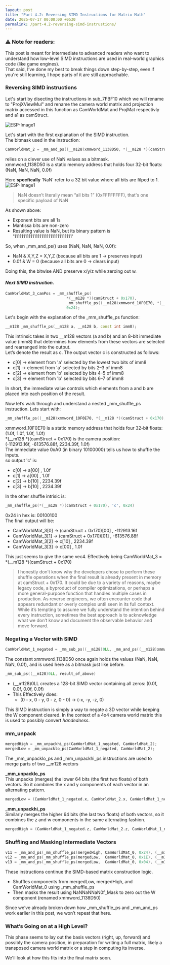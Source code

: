 ```yaml
---
layout: post
title: "Part 4.2: Reversing SIMD Instructions for Matrix Math"
date: 2025-07-17 00:00:00 +0530
permalink: /part-4.2-reversing-simd-instrustions/
---
```


### ⚠️ Note for readers:
This post is meant for intermediate to advanced readers who want to understand how low-level SIMD instructions are 
used in real-world graphics code (like game engines).  
That said, I’ve done my best to break things down step-by-step, even if you're still learning, I hope parts of it are still approachable.

### Reversing SIMD instructions

Let's start by disecting the instructions in sub_7FBF10 which we will rename to "ProjXViewMul" and rename the camera world matrix and 
projection matrix accessed in this function as CamWorldMat and ProjMat respectivly and a1 as camStruct.
  
![ESP-Image1](/ViewProj-Blog/assets/images/part-4.2/ida-view-1.png)  

Let's start with the first explanation of the SIMD instruction.  
The bitmask used in the instruction:  
```cpp
CamWorldMat_2 = _mm_and_ps((__m128)xmmword_1138D50, *(__m128 *)(camStruct + 0x160));
```
relies on a clever use of NaN values as a bitmask.  
xmmword_1138D50 is a static memory address that holds four 32-bit floats:  
(NaN, NaN, NaN, 0.0f)  

Here **specfically** 'NaN' refer to a 32 bit value where all bits are filped to 1.  
![ESP-Image1](/ViewProj-Blog/assets/images/part-4.2/ieee-float-binary.png)  
>NaN doesn’t literally mean “all bits 1” (0xFFFFFFFF), that's one specific payload of NaN

As shown above:  

- Exponent bits are all 1s
- Mantissa bits are non-zero
- Resulting value is NaN, but its binary pattern is '11111111111111111111111111111111'

So, when _mm_and_ps() uses (NaN, NaN, NaN, 0.0f):  

- NaN & X,Y,Z = X,Y,Z (because all bits are 1 → preserves input)
- 0.0f & W = 0 (because all bits are 0 → clears input)

Doing this, the bitwise AND preserve x/y/z while zeroing out w.  

#### *Next SIMD instruction.*
```cpp
CamWorldMat_3_camPos = _mm_shuffle_ps(
                           *(__m128 *)(camStruct + 0x170),
                           _mm_shuffle_ps((__m128)xmmword_10F0E70, *(__m128 *)(camStruct + 0x170), 0xA0),
                           0x24);
```

Let's begin with the explanation of the _mm_shuffle_ps function:  
```cpp
__m128 _mm_shuffle_ps(__m128 a, __m128 b, const int imm8);
```

This intrinsic takes in two __m128 vectors (a and b) and an 8-bit immediate value (imm8) that determines how elements 
from these vectors are selected and rearranged into the output.  
Let’s denote the result as c. The output vector c is constructed as follows:  

- c[0] → element from 'a' selected by the lowest two bits of imm8
- c[1] → element from 'a' selected by bits 2–3 of imm8
- c[2] → element from 'b' selected by bits 4–5 of imm8
- c[3] → element from 'b' selected by bits 6–7 of imm8

In short, the immediate value controls which elements from a and b are placed into each position of the result.  

Now let’s walk through and understand a nested _mm_shuffle_ps instruction. Lets start with:  
```cpp
_mm_shuffle_ps((__m128)xmmword_10F0E70, *(__m128 *)(camStruct + 0x170), 0xA0)
```
xmmword_10F0E70 is a static memory address that holds four 32-bit floats:  
(1.0f, 1.0f, 1.0f, 1.0f)  
*(__m128 *)(camStruct + 0x170) is the camera position:  
(-112913.16f, -613576.88f, 2234.39f, 1.0f)  
The immediate value 0xA0 (in binary 10100000) tells us how to shuffle the inputs.   
so output 'c' is:  
- c[0] -> a[00] , 1.0f
- c[1] -> a[00] , 1.0f
- c[2] -> b[10] , 2234.39f
- c[3] -> b[10] , 2234.39f

In the other shuffle intrisic is: 
```cpp
_mm_shuffle_ps(*(__m128 *)(camStruct + 0x170), 'c', 0x24)
```
0x24 in hex is: 00100100  
The final output will be:  

- CamWorldMat_3[0] -> (camStruct + 0x170)[00] , -112913.16f
- CamWorldMat_3[1] -> (camStruct + 0x170)[01] , -613576.88f
- CamWorldMat_3[2] -> c[10] , 2234.39f
- CamWorldMat_3[3] -> c[00] , 1.0f

This just seems to give the same vec4. Effectively being CamWorldMat_3 = *(__m128 *)(camStruct + 0x170)  

>I honestly don’t know why the developers chose to perform these shuffle operations when the final result is already 
present in memory at camStruct + 0x170. It could be due to a variety of reasons, maybe legacy code, a byproduct of 
compiler optimizations, or perhaps a more general-purpose function that handles multiple cases in production.
As reverse engineers, we often encounter code that appears redundant or overly complex until seen in its full context. 
While it’s tempting to assume we fully understand the intention behind every instruction, sometimes the best approach 
is to acknowledge what we don’t know and document the observable behavior and move forward.  

### Negating a Vector with SIMD

```cpp
CamWorldMat_1_negated = _mm_sub_ps((__m128)0LL, _mm_and_ps((__m128)xmmword_1138D50, *(__m128 *)(camStruct + 0x150)));
```
The constant xmmword_1138D50 once again holds the values (NaN, NaN, NaN, 0.0f), and is used here as a bitmask just like before.

```cpp
_mm_sub_ps((__m128)0LL, result_of_above)
```

- (__m128)0LL creates a 128-bit SIMD vector containing all zeros: (0.0f, 0.0f, 0.0f, 0.0f)
- This Effectively does: 
	- (0 - x, 0 - y, 0 - z, 0 - 0) → (-x, -y, -z, 0)

This SIMD instruction is simply a way to negate a 3D vector while keeping the W component cleared. In the context of a 4x4 camera world matrix 
this is used to possibly convert *handedness*.

### mm_unpack

```cpp
mergedHigh = _mm_unpackhi_ps(CamWorldMat_1_negated, CamWorldMat_2);
mergedLow = _mm_unpacklo_ps(CamWorldMat_1_negated, CamWorldMat_2);
```

The _mm_unpacklo_ps and _mm_unpackhi_ps instructions are used to merge parts of two __m128 vectors  

**_mm_unpacklo_ps**  
This unpacks (merges) the lower 64 bits (the first two floats) of both vectors. So it combines the x and y 
components of each vector in an alternating pattern.  
```cpp
mergedLow = (CamWorldMat_1_negated.x, CamWorldMat_2.x, CamWorldMat_1_negated.y, CamWorldMat_2.y)
```

**_mm_unpackhi_ps**  
Similarly merges the higher 64 bits (the last two floats) of both vectors, so it combines the z and w components in the same alternating fashion. 
```cpp
mergedHigh = (CamWorldMat_1_negated.z, CamWorldMat_2.z, CamWorldMat_1_negated.w, CamWorldMat_2.w)
```


### Shuffling and Masking Intermediate Vectors

```cpp
v11 = _mm_and_ps(_mm_shuffle_ps(mergedHigh, CamWorldMat_0, 0x24), (__m128)NaNNaNNaN0f_Mask);
v12 = _mm_and_ps(_mm_shuffle_ps(mergedLow,  CamWorldMat_0, 0x1E), (__m128)NaNNaNNaN0f_Mask);
v13 = _mm_and_ps(_mm_shuffle_ps(mergedLow,  CamWorldMat_0, 0x04), (__m128)NaNNaNNaN0f_Mask);
```

These instructions continue the SIMD-based matrix construction logic.  

- Shuffles components from mergedLow, mergedHigh, and CamWorldMat_0 using _mm_shuffle_ps
- Then masks the result using NaNNaNNaN0f_Mask to zero out the W component (renamed xmmword_1138D50)

Since we’ve already broken down how _mm_shuffle_ps and _mm_and_ps work earlier in this post, we won’t repeat that here.

### What’s Going on at a High Level?

This phase seems to lay out the basis vectors (right, up, forward) and possibly the camera position, in 
preparation for writing a full matrix, likely a transposed camera world matrix or a step in computing its inverse.

We'll look at how this fits into the final matrix soon.










